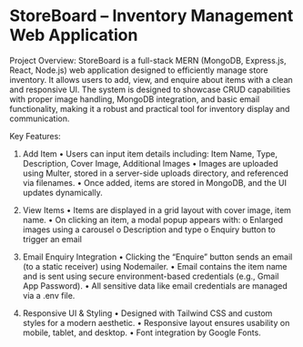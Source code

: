 # StoreBoard – Inventory Management Web Application

Project Overview: 
StoreBoard is a full-stack MERN (MongoDB, Express.js, React, Node.js) web application designed to efficiently manage store inventory. It allows users to add, view, and enquire about items with a clean and responsive UI. The system is designed to showcase CRUD capabilities with proper image handling, MongoDB integration, and basic email functionality, making it a robust and practical tool for inventory display and communication.

Key Features:
1. Add Item
	• Users can input item details including: Item Name, Type, Description, Cover Image, Additional Images
	• Images are uploaded using Multer, stored in a server-side uploads directory, and referenced via filenames.
	• Once added, items are stored in MongoDB, and the UI updates dynamically.

2. View Items
  • Items are displayed in a grid layout with cover image, item name.
  • On clicking an item, a modal popup appears with:
  	 o Enlarged images using a carousel
  	 o Description and type
     o Enquiry button to trigger an email
	
3. Email Enquiry Integration
	• Clicking the “Enquire” button sends an email (to a static receiver) using Nodemailer.
	• Email contains the item name and is sent using secure environment-based credentials (e.g., Gmail App Password).
  • All sensitive data like email credentials are managed via a .env file.
	
4. Responsive UI & Styling
	 • Designed with Tailwind CSS and custom styles for a modern aesthetic.
	 • Responsive layout ensures usability on mobile, tablet, and desktop.
	 • Font integration by Google Fonts.

